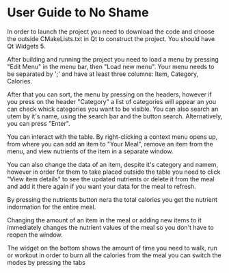# User Guide to No Shame
In order to launch the project you need to download the code and choose the outside CMakeLists.txt in Qt to construct the project. You should have Qt Widgets 5.

After building and running the project you need to load a menu by pressing "Edit Menu" in the menu bar, then "Load new menu". Your menu needs to be separated by ';' and have at least three columns: Item, Category, Calories.

After that you can sort, the menu by pressing on the headers, however if you press on the header "Category" a list of categories will appear an you can check whick categories you want to be visible. You can also search an utem by it's name, using the search bar and the button search. Alternatively, you can press "Enter".

You can interact with the table. By right-clicking a context menu opens up, from where you can add an item to "Your Meal", remove an item from the menu, and view nutrients of the item in a separate window.

You can also change the data of an item, despite it's category and namem, however in order for them to take placed outside the table you need to click "View item details" to see the updated nutrients or delete it from the meal and add it there again if you want your data for the meal to refresh.

By pressing the nutrients button nera the total calories you get the nutrient indormation for the entire meal.

Changing the amount of an item in the meal or adding new items to it immediately changes the nutrient values of the meal so you don't have to reopen the window.

The widget on the bottom shows the amount of time you need to walk, run or workout in order to burn all the calories from the meal you can switch the modes by pressing the tabs

